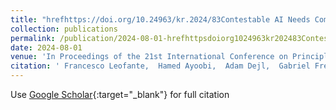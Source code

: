 ```yaml
---
title: "hrefhttps://doi.org/10.24963/kr.2024/83Contestable AI Needs Computational Argumentation"
collection: publications
permalink: /publication/2024-08-01-hrefhttpsdoiorg1024963kr202483Contestable-AI-Needs-Computational-Argumentation
date: 2024-08-01
venue: 'In Proceedings of the 21st International Conference on Principles of Knowledge Representation and Reasoning, KR 2024, Hanoi, Vietnam. November 2-8, 2024'
citation: ' Francesco Leofante,  Hamed Ayoobi,  Adam Dejl,  Gabriel Freedman,  Deniz Gorur,  Junqi Jiang,  Guilherme Paulino{-}Passos,  Antonio Rago,  Anna Rapberger,  Fabrizio Russo,  Xiang Yin,  Dekai Zhang,  Francesca Toni, &quot;hrefhttps://doi.org/10.24963/kr.2024/83Contestable AI Needs Computational Argumentation.&quot; In Proceedings of the 21st International Conference on Principles of Knowledge Representation and Reasoning, KR 2024, Hanoi, Vietnam. November 2-8, 2024, 2024.'
---
```

Use [Google Scholar](https://scholar.google.com/scholar?q=hrefhttps://doi.org/10.24963/kr.2024/83Contestable+AI+Needs+Computational+Argumentation){:target="_blank"} for full citation